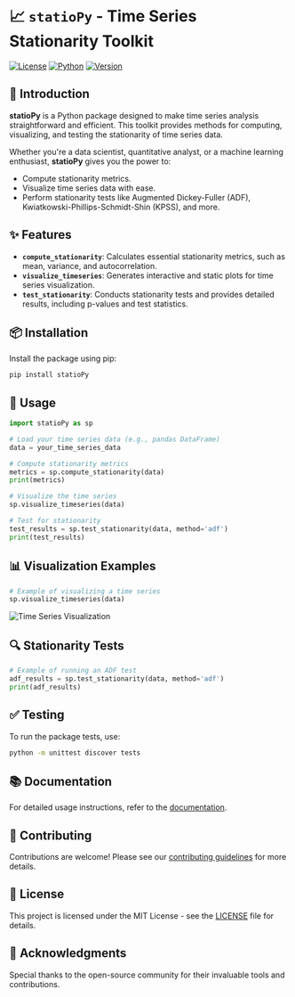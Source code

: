 # 📈 `statioPy` - Time Series Stationarity Toolkit

[![License](https://img.shields.io/badge/license-MIT-blue.svg)](LICENSE)
[![Python](https://img.shields.io/badge/python-3.8%2B-blue.svg)](https://www.python.org/)
[![Version](https://img.shields.io/badge/version-1.0.0-green.svg)](https://github.com/your_username/statioPy)

## 🚀 Introduction

**statioPy** is a Python package designed to make time series analysis straightforward and efficient. This toolkit provides methods for computing, visualizing, and testing the stationarity of time series data.

Whether you're a data scientist, quantitative analyst, or a machine learning enthusiast, **statioPy** gives you the power to:

- Compute stationarity metrics.
- Visualize time series data with ease.
- Perform stationarity tests like Augmented Dickey-Fuller (ADF), Kwiatkowski-Phillips-Schmidt-Shin (KPSS), and more.

## ✨ Features

- **`compute_stationarity`**: Calculates essential stationarity metrics, such as mean, variance, and autocorrelation.
- **`visualize_timeseries`**: Generates interactive and static plots for time series visualization.
- **`test_stationarity`**: Conducts stationarity tests and provides detailed results, including p-values and test statistics.

## 📦 Installation

Install the package using pip:

```bash
pip install statioPy
```

## 🔧 Usage

```python
import statioPy as sp

# Load your time series data (e.g., pandas DataFrame)
data = your_time_series_data

# Compute stationarity metrics
metrics = sp.compute_stationarity(data)
print(metrics)

# Visualize the time series
sp.visualize_timeseries(data)

# Test for stationarity
test_results = sp.test_stationarity(data, method='adf')
print(test_results)
```

## 📊 Visualization Examples

```python
# Example of visualizing a time series
sp.visualize_timeseries(data)
```

![Time Series Visualization](https://via.placeholder.com/600x300.png?text=Sample+Time+Series+Plot)

## 🔍 Stationarity Tests

```python
# Example of running an ADF test
adf_results = sp.test_stationarity(data, method='adf')
print(adf_results)
```

## ✅ Testing

To run the package tests, use:

```bash
python -m unittest discover tests
```

## 📚 Documentation

For detailed usage instructions, refer to the [documentation](docs/index.rst).

## 👥 Contributing

Contributions are welcome! Please see our [contributing guidelines](CONTRIBUTING.md) for more details.

## 📄 License

This project is licensed under the MIT License - see the [LICENSE](LICENSE) file for details.

## 🌟 Acknowledgments

Special thanks to the open-source community for their invaluable tools and contributions.

